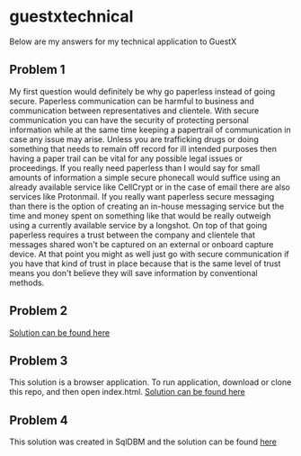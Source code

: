 # guestxtechnical
Below are my answers for my technical application to GuestX
## Problem 1
My first question would definitely be why go paperless instead of going secure. Paperless communication can be harmful to business and communication between representatives and clientele. With secure communication you can have the security of protecting personal information while at the same time keeping a papertrail of communication in case any issue may arise. Unless you are trafficking drugs or doing something that needs to remain off record for ill intended purposes then having a paper trail can be vital for any possible legal issues or proceedings. If you really need paperless than I would say for small amounts of information a simple secure phonecall would suffice using an already available service like CellCrypt or in the case of email there are also services like Protonmail. If you really want paperless secure messaging than there is the option of creating an in-house messaging service but the time and money spent on something like that would be really outweigh using a currently available service by a longshot. On top of that going paperless requires a trust between the company and clientele that messages shared won't be captured on an external or onboard capture device. At that point you might as well just go with secure communication if you have that kind of trust in place because that is the same level of trust means you don't believe they will save information by conventional methods.
## Problem 2
[Solution can be found here](problem2/)
## Problem 3
This solution is a browser application.
To run application, download or clone this repo, and then open index.html.
[Solution can be found here](problem3/)
## Problem 4
This solution was created in SqlDBM and the solution can be found [here](https://app.sqldbm.com/MySQL/Share/D-EDFXcqaDmRJqTe3mjneUGFrngIE8md_DYjF4jNYw0)
